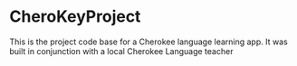 # CheroKeyProject
This is the project code base for a Cherokee language learning app. It was built in conjunction with a local Cherokee Language teacher 
